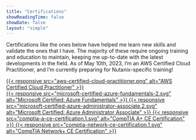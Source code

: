```yaml
---
title: "Certifications"
showReadingTime: false
showDate: false
layout: "simple"
---
```

Certifications like the ones below have helped me learn new skills and validate the ones that I have. The majority of these require ongoing training and education to maintain, keeping me up-to-date with the latest developments in the field. As of May 10th, 2023, I’m an AWS Certified Cloud Practitioner, and I’m currently preparing for Nutanix-specific training!

<div class="cert-grid">
  <!-- Row 1 AWS Spans Entire Column on Desktop (Will Replace with Nutanix When Cert Is Eanred) -->
  <div class="full-span">
    <a href="https://www.credly.com/badges/17445c78-ee46-4672-86e7-80f5674ae8f2/public_url"
       target="_blank" rel="noopener">
      {{< responsive src="aws-certified-cloud-practitioner.png"
                     alt="AWS Certified Cloud Practitioner" >}}
    </a>
  </div>
  <!-- Row 2 Microsoft -->
  <a href="https://learn.microsoft.com/api/credentials/share/en-us/IanCarey-9989/DE15422A9F5AB1F5?sharingId=F739B830992F3D19">
    {{< responsive src="microsoft-certified-azure-fundamentals-2.svg"
                   alt="Microsoft Certified: Azure Fundamentals" >}}
  </a>
  <a href="https://learn.microsoft.com/api/credentials/share/en-us/IanCarey-9989/F40AFC9E8E093035?sharingId=F739B830992F3D19">
    {{< responsive src="microsoft-certified-azure-administrator-associate.2.svg"
                   alt="Microsoft Certified: Azure Administrator Associate" >}}
  </a>
  <!-- Row 3 CompTIA -->
  <a href="https://www.credly.com/badges/a9660152-8563-4124-8418-ac510036e336/public_url">
    {{< responsive src="comptia-a-ce-certification.1.svg"
                   alt="CompTIA A+ CE Certification" >}}
  </a>
  <a href="https://www.credly.com/badges/7868a05b-c7f6-4655-bbe8-49b936a584f5/public_url">
    {{< responsive src="comptia-network-ce-certification.1.svg"
                   alt="CompTIA Network+ CE Certification" >}}
  </a>
</div>